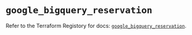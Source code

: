 # `google_bigquery_reservation`

Refer to the Terraform Registory for docs: [`google_bigquery_reservation`](https://registry.terraform.io/providers/hashicorp/google/4.64.0/docs/resources/bigquery_reservation).
